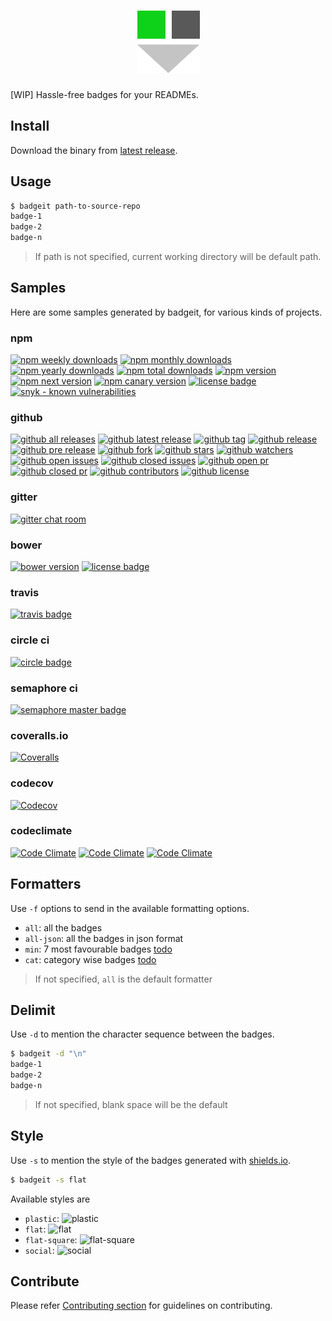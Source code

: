 <h1 align="center">
<img src="https://raw.githubusercontent.com/scriptnull/badgeit/master/logo.png" />
</h1>

[WIP] Hassle-free badges for your READMEs.

## Install
Download the binary from [latest release](https://github.com/scriptnull/badgeit/releases).

## Usage
```bash
$ badgeit path-to-source-repo
badge-1
badge-2
badge-n
```

> If path is not specified, current working directory will be default path.

## Samples
Here are some samples generated by badgeit, for various kinds of projects.
### npm
[![npm weekly downloads](https://img.shields.io/npm/dw/express.svg)](https://npmjs.com/package/express) [![npm monthly downloads](https://img.shields.io/npm/dm/express.svg)](https://npmjs.com/package/express) [![npm yearly downloads](https://img.shields.io/npm/dy/express.svg)](https://npmjs.com/package/express) [![npm total downloads](https://img.shields.io/npm/dt/express.svg)](https://npmjs.com/package/express) [![npm version](https://img.shields.io/npm/v/express.svg)](https://npmjs.com/package/express) [![npm next version](https://img.shields.io/npm/v/express/next.svg)](https://npmjs.com/package/express) [![npm canary version](https://img.shields.io/npm/v/express/canary.svg)](https://npmjs.com/package/express) [![license badge](https://img.shields.io/npm/l/express.svg)](https://npmjs.com/package/express) [![snyk - known vulnerabilities](https://snyk.io/test/npm/express/badge.svg)](https://snyk.io/test/npm/express)

### github
[![github all releases](https://img.shields.io/github/downloads/atom/atom/total.svg)](https://github.com/atom/atom) [![github latest release](https://img.shields.io/github/downloads/atom/atom/latest/total.svg)](https://github.com/atom/atom) [![github tag](https://img.shields.io/github/tag/atom/atom.svg)](https://github.com/atom/atom) [![github release](https://img.shields.io/github/release/atom/atom.svg)](https://github.com/atom/atom) [![github pre release](https://img.shields.io/github/release/atom/atom/all.svg)](https://github.com/atom/atom) [![github fork](https://img.shields.io/github/forks/atom/atom.svg?style=social&label=Fork)](https://github.com/atom/atom) [![github stars](https://img.shields.io/github/stars/atom/atom.svg?style=social&label=Star)](https://github.com/atom/atom) [![github watchers](https://img.shields.io/github/watchers/atom/atom.svg?style=social&label=Watch)](https://github.com/atom/atom) [![github open issues](https://img.shields.io/github/issues/atom/atom.svg)](https://github.com/atom/atom) [![github closed issues](https://img.shields.io/github/issues-closed/atom/atom.svg)](https://github.com/atom/atom) [![github open pr](https://img.shields.io/github/issues-pr/atom/atom.svg)](https://github.com/atom/atom) [![github closed pr](https://img.shields.io/github/issues-pr-closed/atom/atom.svg)](https://github.com/atom/atom) [![github contributors](https://img.shields.io/github/contributors/atom/atom.svg)](https://github.com/atom/atom) [![github license](https://img.shields.io/github/license/atom/atom.svg)](https://github.com/atom/atom)

### gitter
[![gitter chat room](https://badges.gitter.im/scriptnull/badgeit.svg)](https://gitter.im/scriptnull/badgeit)

### bower
[![bower version](https://img.shields.io/bower/v/bootstrap.svg)](https://getbootstrap.com) [![license badge](https://img.shields.io/bower/l/bootstrap.svg)
](https://getbootstrap.com)

### travis
[![travis badge](https://img.shields.io/travis/rust-lang/cargo.svg)](https://travis-ci.org/rust-lang/cargo)

### circle ci
[![circle badge](https://img.shields.io/circleci/project/github/circleci/frontend.svg)](https://circleci.com/gh/circleci/frontend)

### semaphore ci
[![semaphore master badge](https://semaphoreci.com/api/v1/argonlaser/badgeit-front/branches/master/badge.svg)](https://semaphoreci.com/argonlaser/badgeit-front)

### coveralls.io
[![Coveralls](https://img.shields.io/coveralls/sindresorhus/xo.svg)](https://coveralls.io/github/sindresorhus/xo)

### codecov
[![Codecov](https://img.shields.io/codecov/c/github/sindresorhus/make-dir.svg)](https://codecov.io/gh/sindresorhus/make-dir)

### codeclimate
[![Code Climate](https://img.shields.io/codeclimate/issues/github/codeclimate/javascript-test-reporter.svg)](https://codeclimate.com/github/codeclimate/javascript-test-reporter/issues)
[![Code Climate](https://img.shields.io/codeclimate/github/codeclimate/javascript-test-reporter.svg)](https://codeclimate.com/github/codeclimate/javascript-test-reporter)
[![Code Climate](https://img.shields.io/codeclimate/coverage/github/codeclimate/javascript-test-reporter.svg)](https://codeclimate.com/github/codeclimate/javascript-test-reporter/coverage)

## Formatters
Use `-f` options to send in the available formatting options.

- `all`: all the badges
- `all-json`: all the badges in json format
- `min`: 7 most favourable badges [todo](https://github.com/scriptnull/badgeit/issues/9)
- `cat`: category wise badges [todo](https://github.com/scriptnull/badgeit/issues/10)

> If not specified, `all` is the default formatter

## Delimit
Use `-d` to mention the character sequence between the badges.

```bash
$ badgeit -d "\n"
badge-1
badge-2
badge-n
```

> If not specified, blank space will be the default

## Style
Use `-s` to mention the style of the badges generated with [shields.io](http://shields.io/).

```bash
$ badgeit -s flat
```

Available styles are
- `plastic`: ![plastic](https://img.shields.io/badge/style-plastic-green.svg?style=plastic)
- `flat`: ![flat](https://img.shields.io/badge/style-flat-green.svg?style=flat)
- `flat-square`:  ![flat-square](https://img.shields.io/badge/style-flat--squared-green.svg?style=flat-square)
- `social`: ![social](https://img.shields.io/badge/style-social-green.svg?style=social)

## Contribute
Please refer [Contributing section](https://github.com/scriptnull/badgeit/blob/master/CONTRIBUTING.md) for guidelines on contributing.
